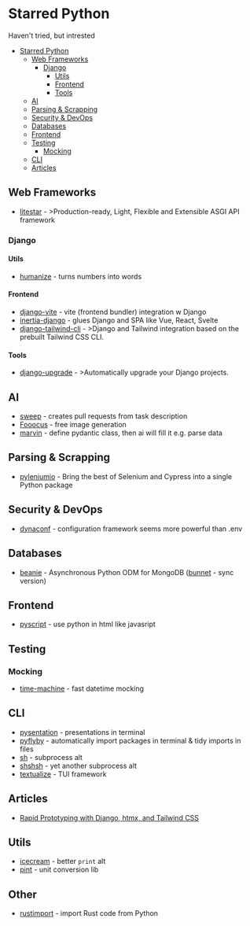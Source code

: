# Starred Python

Haven't tried, but intrested

<!-- TOC -->
* [Starred Python](#starred-python)
  * [Web Frameworks](#web-frameworks-)
    * [Django](#django)
      * [Utils](#utils)
      * [Frontend](#frontend)
      * [Tools](#tools)
  * [AI](#ai)
  * [Parsing & Scrapping](#parsing--scrapping)
  * [Security & DevOps](#security--devops)
  * [Databases](#databases)
  * [Frontend](#frontend-1)
  * [Testing](#testing)
    * [Mocking](#mocking)
  * [CLI](#cli)
  * [Articles](#articles)
<!-- TOC -->

## Web Frameworks 

- [litestar](https://litestar.dev/) - >Production-ready, Light, Flexible and Extensible ASGI API framework


### Django

#### Utils

- [humanize](https://docs.djangoproject.com/en/4.2/ref/contrib/humanize/) - turns numbers into words

#### Frontend

- [django-vite](https://github.com/MrBin99/django-vite) - vite (frontend bundler) integration w Django
- [inertia-django](https://github.com/inertiajs/inertia-django) - glues Django and SPA like Vue, React, Svelte
- [django-tailwind-cli](https://github.com/oliverandrich/django-tailwind-cli) - >Django and Tailwind integration based on the prebuilt Tailwind CSS CLI.

#### Tools

- [django-upgrade](https://github.com/adamchainz/django-upgrade/tree/main) - >Automatically upgrade your Django projects.


## AI

- [sweep](https://github.com/sweepai/sweep) - creates pull requests from task description
- [Fooocus](https://github.com/lllyasviel/Fooocus) - free image generation
- [marvin](https://github.com/PrefectHQ/marvin) - define pydantic class, then ai will fill it e.g. parse data

## Parsing & Scrapping

- [pyleniumio](https://github.com/ElSnoMan/pyleniumio) - Bring the best of Selenium and Cypress into a single Python package

## Security & DevOps

- [dynaconf](https://github.com/dynaconf/dynaconf) - configuration framework seems more powerful than .env

## Databases

- [beanie](https://github.com/roman-right/beanie) - Asynchronous Python ODM for MongoDB ([bunnet](https://github.com/roman-right/bunnet) - sync version)

## Frontend

- [pyscript](https://github.com/pyscript/pyscript) - use python in html like javasript


## Testing

### Mocking

- [time-machine](https://github.com/adamchainz/time-machine) - fast datetime mocking

## CLI

- [pysentation](https://github.com/mimseyedi/pysentation) - presentations in terminal
- [pyflyby](https://deshaw.github.io/pyflyby/) - automatically import packages in terminal & tidy imports in files
- [sh](https://sh.readthedocs.io/en/latest/) - subprocess alt
- [shshsh](https://github.com/zqqqqz2000/shshsh) - yet another subprocess alt
- [textualize](https://www.textualize.io/) - TUI framework

## Articles

- [Rapid Prototyping with Django, htmx, and Tailwind CSS](https://testdriven.io/blog/django-htmx-tailwind/)

## Utils

- [icecream](https://github.com/gruns/icecream) - better `print` alt
- [pint](https://pint.readthedocs.io/en/stable/) - unit conversion lib

## Other

- [rustimport](https://pypi.org/project/rustimport/) - import Rust code from Python